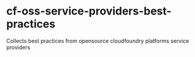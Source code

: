 # cf-oss-service-providers-best-practices
Collects best practices from opensource cloudfoundry platforms service providers
